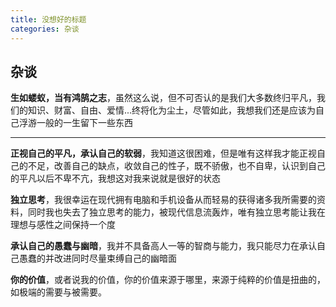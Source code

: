 ```yaml
---
title: 没想好的标题
categories: 杂谈
---
```


## 杂谈

**生如蝼蚁，当有鸿鹄之志**，虽然这么说，但不可否认的是我们大多数终归平凡，我们的知识、财富、自由、爱情...终将化为尘土，尽管如此，我想我们还是应该为自己浮游一般的一生留下一些东西

---
**正视自己的平凡，承认自己的软弱**，我知道这很困难，但是唯有这样我才能正视自己的不足，改善自己的缺点，收敛自己的性子，既不骄傲，也不自卑，认识到自己的平凡以后不卑不亢，我想这对我来说就是很好的状态

**独立思考**，我很幸运在现代拥有电脑和手机设备从而轻易的获得诸多我所需要的资料，同时我也失去了独立思考的能力，被现代信息流轰炸，唯有独立思考能让我在理想与感性之间保持一个度

**承认自己的愚蠢与幽暗**，我并不具备高人一等的智商与能力，我只能尽力在承认自己愚蠢的并改进同时尽量束缚自己的幽暗面

**你的价值**，或者说我的价值，你的价值来源于哪里，来源于纯粹的价值是扭曲的，如极端的需要与被需要。
